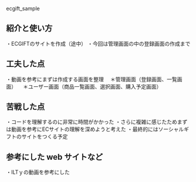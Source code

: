 ecgift_sample


## 紹介と使い方

・ECGIFTのサイトを作成（途中）
・今回は管理画面の中の登録画面の作成まで

## 工夫した点

  ・動画を参考にまずは作成する画面を整理
  　＊管理画面（登録画面、一覧画面）
  　＊ユーザー画面（商品一覧画面、選択画面、購入予定画面）

## 苦戦した点

  ・コードを理解するのに非常に時間がかかった
  ・さらに複雑に感じたためまずは動画を参考にECサイトの理解を深めようと考えた
  ・最終的にはソーシャルギフトのサイトをつくる予定

## 参考にした web サイトなど

  ・ILTｙの動画を参考にした